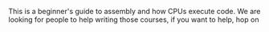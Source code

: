 This is a beginner's guide to assembly and how CPUs execute code.
We are looking for people to help writing those courses, if you want to help, hop on
